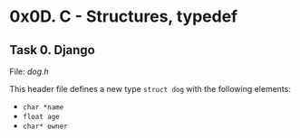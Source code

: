 # 0x0D. C - Structures, typedef
## Task 0. Django
File: *dog.h*

This header file defines a new type ```struct dog``` with the following elements:
* ```char *name```
* ```float age```
* ```char* owner```
